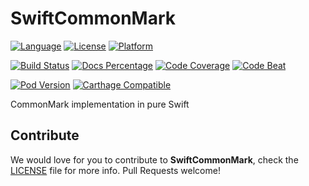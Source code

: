 # SwiftCommonMark

[![Language](https://img.shields.io/badge/swift-4.0-orange.svg)](https://swift.org/)
[![License](https://img.shields.io/github/license/codytwinton/SwiftCommonMark.svg)](LICENSE)
[![Platform](https://img.shields.io/cocoapods/p/SwiftCommonMark.svg)](http://cocoapods.org/pods/SwiftCommonMark)

[![Build Status](https://travis-ci.org/codytwinton/SwiftCommonMark.svg?branch=master)](https://travis-ci.org/codytwinton/SwiftCommonMark)
[![Docs Percentage](https://img.shields.io/cocoapods/metrics/doc-percent/SwiftCommonMark.svg)](http://cocoadocs.org/docsets/SwiftCommonMark)
[![Code Coverage](https://codecov.io/gh/codytwinton/SwiftCommonMark/branch/master/graph/badge.svg)](https://codecov.io/gh/codytwinton/SwiftCommonMark)
[![Code Beat](https://codebeat.co/badges/661e29b9-8711-4203-ab52-ccf06695277e)](https://codebeat.co/projects/github-com-codytwinton-swiftcommonmark-master)

[![Pod Version](https://img.shields.io/cocoapods/v/SwiftCommonMark.svg)](http://cocoapods.org/pods/SwiftCommonMark)
[![Carthage Compatible](https://img.shields.io/badge/Carthage-compatible-4BC51D.svg)](https://github.com/Carthage/Carthage)

CommonMark implementation in pure Swift

## Contribute

We would love for you to contribute to **SwiftCommonMark**, check the [LICENSE](LICENSE) file for more info. Pull Requests welcome!
